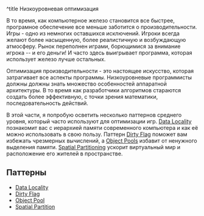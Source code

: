 ^title Низкоуровневая оптимизация

В то время, как компьютерное железо становится все быстрее, програмное обеспечение
все меньше заботится о производительности. Игры - одно из немногих оставшихся исключений.
Игроки всегда желают более насыщенную, более реалистичную и возбуждающую атмосферу.
Рынок переполнен играми, борющимися за внимание игрока -- и его деньги! И часто здесь
выигрывает программа, которая использует железо лучше остальных.

Оптимизация производительности - это настоящее искусство, которая затрагивает все аспекты программы.
Низкоуровневые программисты должны должны знать множество особенностей аппаратной архитектуры.
В то время как разработчики алгоритмов стараются создать более эффективную, с точки зрения математики,
последовательность действий.

В этой части, я попробую осветить несколько паттернов среднего уровня, который часто используют
для оптимизации игр. [Data Locality](data-locality.html) познакомит вас с
иерархией памяти современного компьютера и как её можно использовать в свою пользу. Паттерн
[Dirty Flag](dirty-flag.html) поможет вам избежать чрезмерных вычислений,
а [Object Pools](object-pool.html) избавит от ненужного выделения памяти.
[Spatial Partitioning](spatial-partition.html) ускорит виртуальный мир
и расположение его жителей в пространстве.

## Паттерны

* [Data Locality](data-locality.html)
* [Dirty Flag](dirty-flag.html)
* [Object Pool](object-pool.html)
* [Spatial Partition](spatial-partition.html)

